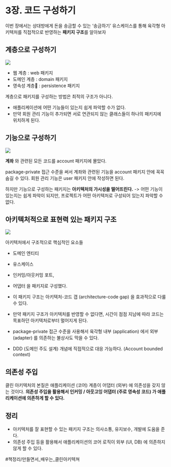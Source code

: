 # 3장. 코드 구성하기
이번 장에서는 상대방에게 돈을 송금할 수 있는 ‘송금하기’ 유스케이스를  통해  육각형 아키텍처를 직접적으로 반영하는 **패키지 구조**를 알아보자

## 계층으로 구성하기
![](Chapter03/%E1%84%89%E1%85%B3%E1%84%8F%E1%85%B3%E1%84%85%E1%85%B5%E1%86%AB%E1%84%89%E1%85%A3%E1%86%BA%202022-05-06%20%E1%84%8B%E1%85%A9%E1%84%92%E1%85%AE%2010.51.05.png)

* 웹 계층 : web 패키지 
* 도메인 계층 : domain 패키지
* 영속성 계층 : persistence 패키지

계층으로 패키지를 구성하는 방법은 최적의 구조가 아니다.

* 애플리케이션에 어떤 기능들이 있는지 쉽게 파악할 수가 없다.
* 만약 회원 관리 기능이 추가되면 서로 연관되지 않는 클래스들이 하나의 패키지에 위치하게 된다.

## 기능으로 구성하기
![](Chapter03/%E1%84%89%E1%85%B3%E1%84%8F%E1%85%B3%E1%84%85%E1%85%B5%E1%86%AB%E1%84%89%E1%85%A3%E1%86%BA%202022-05-06%20%E1%84%8B%E1%85%A9%E1%84%92%E1%85%AE%2010.59.37.png)

**계좌** 와 관련된 모든 코드를 account 패키지에 몰았다.

package-private 접근 수준을 써서 계좌와 관련된 기능을 account 패키지 안에 꼭꼭 숨길 수 있다.
회원 관리 기능은 user 패키지 안에 작성하면 된다.

하지만 기능으로 구성하는 패키지는 **아키텍처의 가시성을 떨어뜨린다.**
-> 어떤 기능이 있는지는 쉽게 파악이 되지만, 프로젝트가 어떤 아키텍처로 구성되어 있는지 파악할 수 없다.


## 아키텍처적으로 표현력 있는 패키지 구조
![](Chapter03/%E1%84%89%E1%85%B3%E1%84%8F%E1%85%B3%E1%84%85%E1%85%B5%E1%86%AB%E1%84%89%E1%85%A3%E1%86%BA%202022-05-06%20%E1%84%8B%E1%85%A9%E1%84%92%E1%85%AE%2011.23.23.png)


아키텍처에서 구조적으로 핵심적인 요소들
* 도메인 엔티티
* 유스케이스
* 인커밍/아웃커밍 포트,
* 어댑터
을 패키지로 구성했다.

* 이 패키지 구조는 아키텍처-코드 갭 (architecture-code gap) 을 효과적으로 다룰 수 있다.
* 만약 패키지 구조가 아키텍처를 반영할 수 없다면, 시간이 점점 지남에 따라 코드는 목표하던 아키텍처로부터 멀어지게 된다.
* package-private 접근 수준을 사용해서 육각형 내부 (application)  에서 외부 (adapter) 를 의존하는 불상사도 막을 수 있다.
* DDD (도메인 주도 설계) 개념에 직접적으로 대응 가능하다. (Account bounded context)

## 의존성 주입
클린 아키텍처의 본질은 애플리케이션 (코어) 계층이 어댑터 (외부) 에 의존성을 갖지 않는 것이다.
**의존성 주입을 활용해서 인커밍 / 아웃고잉 어댑터 (주로 영속성 코드) 가 애플리케이션에 의존하게 할 수 있다.**

## 정리
* 아키텍처를 잘 표현할 수 있는 패키지 구조는 의사소통, 유지보수, 개발에 도움을 준다.
* 의존성 주입 등을 활용해서 애플리케이션의 코어 로직이 외부 (UI, DB) 에 의존하지 않게 할 수 있다.











#책정리/만들면서_배우는_클린아키텍쳐